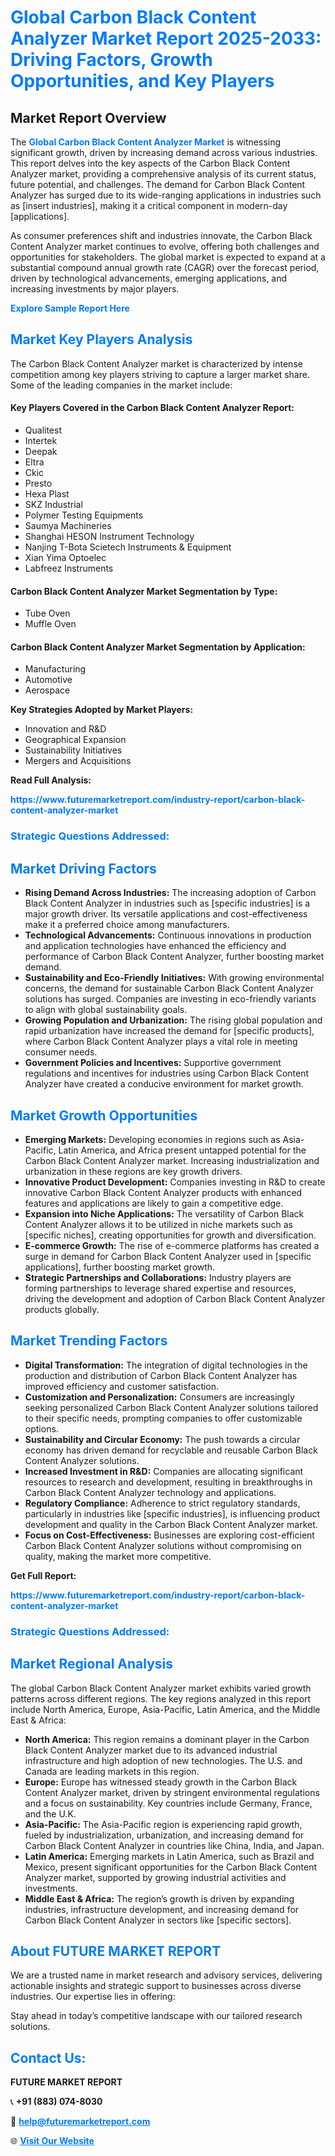 <h1 style="color: #007BFF;">Global Carbon Black Content Analyzer Market Report 2025-2033: Driving Factors, Growth Opportunities, and Key Players</h1>

<section id="overview">
<h2>Market Report Overview</h2>
<p>The <a href="https://www.futuremarketreport.com/industry-report/carbon-black-content-analyzer-market" style="color: #007BFF; text-decoration: none;"><strong>Global Carbon Black Content Analyzer Market</strong></a> is witnessing significant growth, driven by increasing demand across various industries. This report delves into the key aspects of the Carbon Black Content Analyzer market, providing a comprehensive analysis of its current status, future potential, and challenges. The demand for Carbon Black Content Analyzer has surged due to its wide-ranging applications in industries such as [insert industries], making it a critical component in modern-day [applications].</p>
<p>As consumer preferences shift and industries innovate, the Carbon Black Content Analyzer market continues to evolve, offering both challenges and opportunities for stakeholders. The global market is expected to expand at a substantial compound annual growth rate (CAGR) over the forecast period, driven by technological advancements, emerging applications, and increasing investments by major players.</p>
</section>

<section id="overview">
<p><a href="https://www.futuremarketreport.com/request-sample/reportId=92231" style="color: #007BFF; text-decoration: none;"><strong>Explore Sample Report Here</strong></a></p>
</section>

<section id="key-players">
<h2 style="color: #007BFF;">Market Key Players Analysis</h2>
<p>The Carbon Black Content Analyzer market is characterized by intense competition among key players striving to capture a larger market share. Some of the leading companies in the market include:</p>
<h4>Key Players Covered in the Carbon Black Content Analyzer Report:</h4>
<ul><li>Qualitest</li><li>Intertek</li><li>Deepak</li><li>Eltra</li><li>Ckic</li><li>Presto</li><li>Hexa Plast</li><li>SKZ Industrial</li><li>Polymer Testing Equipments</li><li>Saumya Machineries</li><li>Shanghai HESON Instrument Technology</li><li>Nanjing T-Bota Scietech Instruments &amp; Equipment</li><li>Xian Yima Optoelec</li><li>Labfreez Instruments</li></ul>
<h4>Carbon Black Content Analyzer Market Segmentation by Type:</h4>
<ul><li>Tube Oven</li><li>Muffle Oven</li></ul>

<h4>Carbon Black Content Analyzer Market Segmentation by Application:</h4>
<ul><li>Manufacturing</li><li>Automotive</li><li>Aerospace</li></ul>
<p><strong>Key Strategies Adopted by Market Players:</strong></p>
<ul>
<li>Innovation and R&D</li>
<li>Geographical Expansion</li>
<li>Sustainability Initiatives</li>
<li>Mergers and Acquisitions</li>
</ul>
</section>

<section>
<p><strong>Read Full Analysis: </strong></p><a href="https://www.futuremarketreport.com/industry-report/carbon-black-content-analyzer-market" style="color: #007BFF; text-decoration: none;"><strong>https://www.futuremarketreport.com/industry-report/carbon-black-content-analyzer-market</strong></a>
<h3 style="color: #007BFF;">Strategic Questions Addressed:</h3>
</section>

<section id="driving-factors">
<h2 style="color: #007BFF;">Market Driving Factors</h2>
<ul>
<li><strong>Rising Demand Across Industries:</strong> The increasing adoption of Carbon Black Content Analyzer in industries such as [specific industries] is a major growth driver. Its versatile applications and cost-effectiveness make it a preferred choice among manufacturers.</li>
<li><strong>Technological Advancements:</strong> Continuous innovations in production and application technologies have enhanced the efficiency and performance of Carbon Black Content Analyzer, further boosting market demand.</li>
<li><strong>Sustainability and Eco-Friendly Initiatives:</strong> With growing environmental concerns, the demand for sustainable Carbon Black Content Analyzer solutions has surged. Companies are investing in eco-friendly variants to align with global sustainability goals.</li>
<li><strong>Growing Population and Urbanization:</strong> The rising global population and rapid urbanization have increased the demand for [specific products], where Carbon Black Content Analyzer plays a vital role in meeting consumer needs.</li>
<li><strong>Government Policies and Incentives:</strong> Supportive government regulations and incentives for industries using Carbon Black Content Analyzer have created a conducive environment for market growth.</li>
</ul>
</section>

<section id="growth-opportunities">
<h2 style="color: #007BFF;">Market Growth Opportunities</h2>
<ul>
<li><strong>Emerging Markets:</strong> Developing economies in regions such as Asia-Pacific, Latin America, and Africa present untapped potential for the Carbon Black Content Analyzer market. Increasing industrialization and urbanization in these regions are key growth drivers.</li>
<li><strong>Innovative Product Development:</strong> Companies investing in R&D to create innovative Carbon Black Content Analyzer products with enhanced features and applications are likely to gain a competitive edge.</li>
<li><strong>Expansion into Niche Applications:</strong> The versatility of Carbon Black Content Analyzer allows it to be utilized in niche markets such as [specific niches], creating opportunities for growth and diversification.</li>
<li><strong>E-commerce Growth:</strong> The rise of e-commerce platforms has created a surge in demand for Carbon Black Content Analyzer used in [specific applications], further boosting market growth.</li>
<li><strong>Strategic Partnerships and Collaborations:</strong> Industry players are forming partnerships to leverage shared expertise and resources, driving the development and adoption of Carbon Black Content Analyzer products globally.</li>
</ul>
</section>

<section id="trending-factors">
<h2 style="color: #007BFF;">Market Trending Factors</h2>
<ul>
<li><strong>Digital Transformation:</strong> The integration of digital technologies in the production and distribution of Carbon Black Content Analyzer has improved efficiency and customer satisfaction.</li>
<li><strong>Customization and Personalization:</strong> Consumers are increasingly seeking personalized Carbon Black Content Analyzer solutions tailored to their specific needs, prompting companies to offer customizable options.</li>
<li><strong>Sustainability and Circular Economy:</strong> The push towards a circular economy has driven demand for recyclable and reusable Carbon Black Content Analyzer solutions.</li>
<li><strong>Increased Investment in R&D:</strong> Companies are allocating significant resources to research and development, resulting in breakthroughs in Carbon Black Content Analyzer technology and applications.</li>
<li><strong>Regulatory Compliance:</strong> Adherence to strict regulatory standards, particularly in industries like [specific industries], is influencing product development and quality in the Carbon Black Content Analyzer market.</li>
<li><strong>Focus on Cost-Effectiveness:</strong> Businesses are exploring cost-efficient Carbon Black Content Analyzer solutions without compromising on quality, making the market more competitive.</li>
</ul>
</section>

<section>
<p><strong>Get Full Report: </strong></p><a href="https://www.futuremarketreport.com/industry-report/carbon-black-content-analyzer-market" style="color: #007BFF; text-decoration: none;"><strong>https://www.futuremarketreport.com/industry-report/carbon-black-content-analyzer-market</strong></a>
<h3 style="color: #007BFF;">Strategic Questions Addressed:</h3>
</section>


<section id="regional-analysis">
<h2 style="color: #007BFF;">Market Regional Analysis</h2>
<p>The global Carbon Black Content Analyzer market exhibits varied growth patterns across different regions. The key regions analyzed in this report include North America, Europe, Asia-Pacific, Latin America, and the Middle East & Africa:</p>
<ul>
<li><strong>North America:</strong> This region remains a dominant player in the Carbon Black Content Analyzer market due to its advanced industrial infrastructure and high adoption of new technologies. The U.S. and Canada are leading markets in this region.</li>
<li><strong>Europe:</strong> Europe has witnessed steady growth in the Carbon Black Content Analyzer market, driven by stringent environmental regulations and a focus on sustainability. Key countries include Germany, France, and the U.K.</li>
<li><strong>Asia-Pacific:</strong> The Asia-Pacific region is experiencing rapid growth, fueled by industrialization, urbanization, and increasing demand for Carbon Black Content Analyzer in countries like China, India, and Japan.</li>
<li><strong>Latin America:</strong> Emerging markets in Latin America, such as Brazil and Mexico, present significant opportunities for the Carbon Black Content Analyzer market, supported by growing industrial activities and investments.</li>
<li><strong>Middle East & Africa:</strong> The region’s growth is driven by expanding industries, infrastructure development, and increasing demand for Carbon Black Content Analyzer in sectors like [specific sectors].</li>
</ul>
</section>

<footer>
<h2 style="color: #007BFF;">About FUTURE MARKET REPORT</h2>
<p>We are a trusted name in market research and advisory services, delivering actionable insights and strategic support to businesses across diverse industries. Our expertise lies in offering:</p>

<p>Stay ahead in today’s competitive landscape with our tailored research solutions.</p>

<h2 style="color: #007BFF;">Contact Us:</h2>
<p><strong>FUTURE MARKET REPORT</strong></p>
<p>📞 <strong>+91 (883) 074-8030</strong></p>
<p>📧 <strong><a href="mailto:help@futuremarketreport.com" style="color: #007BFF;">help@futuremarketreport.com</a></strong></p>
<p>🌐 <strong><a href="https://www.futuremarketreport.com/" style="color: #007BFF;">Visit Our Website</a></strong></p>
</footer>